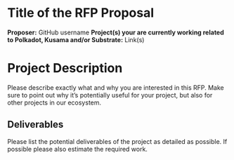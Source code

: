 # Title of the RFP Proposal

**Proposer:** GitHub username
**Project(s) your are currently working related to Polkadot, Kusama and/or Substrate:** Link(s)

# Project Description

Please describe exactly what and why you are interested in this RFP. Make sure to point out why it’s potentially useful for your project, but also for other projects in our ecosystem.  

## Deliverables

Please list the potential deliverables of the project as detailed as possible. If possible please also estimate the required work. 